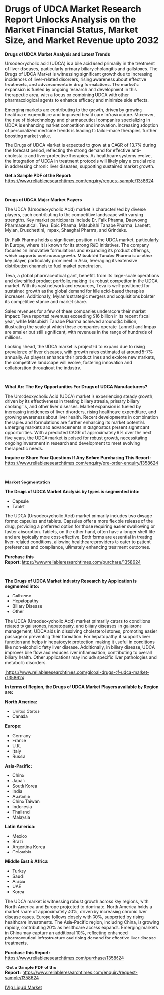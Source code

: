 <p><h1>Drugs of UDCA Market Research Report Unlocks Analysis on the Market Financial Status, Market Size, and Market Revenue upto 2032</h1></p><p><strong>Drugs of UDCA Market Analysis and Latest Trends</strong></p>
<p><p>Ursodeoxycholic acid (UDCA) is a bile acid used primarily in the treatment of liver diseases, particularly primary biliary cholangitis and gallstones. The Drugs of UDCA Market is witnessing significant growth due to increasing incidences of liver-related disorders, rising awareness about effective treatments, and advancements in drug formulations. The market's expansion is fueled by ongoing research and development in this therapeutic area, with a focus on combining UDCA with other pharmacological agents to enhance efficacy and minimize side effects.</p><p>Emerging markets are contributing to the growth, driven by growing healthcare expenditure and improved healthcare infrastructure. Moreover, the rise of biotechnology and pharmaceutical companies specializing in UDCA is enhancing market competition and innovation. Increasing adoption of personalized medicine trends is leading to tailor-made therapies, further boosting market value.</p><p>The Drugs of UDCA Market is expected to grow at a CAGR of 13.7% during the forecast period, reflecting the strong demand for effective anti-cholestatic and liver-protective therapies. As healthcare systems evolve, the integration of UDCA in treatment protocols will likely play a crucial role in addressing chronic liver diseases, supporting sustained market growth.</p></p>
<p><strong>Get a Sample PDF of the Report:&nbsp;</strong> <a href="https://www.reliableresearchtimes.com/enquiry/request-sample/1358624?utm_campaign=3293&utm_medium=2&utm_source=Github&utm_content=ia&utm_term=22032025&utm_id=drugs-of-udca">https://www.reliableresearchtimes.com/enquiry/request-sample/1358624</a></p>
<p>&nbsp;</p>
<p><strong>Drugs of UDCA Major Market Players</strong></p>
<p><p>The UDCA (Ursodeoxycholic Acid) market is characterized by diverse players, each contributing to the competitive landscape with varying strengths. Key market participants include Dr. Falk Pharma, Daewoong Pharmaceutical, Teva, Epic Pharma, Mitsubishi Tanabe Pharma, Lannett, Mylan, Bruschettini, Impax, Shanghai Pharma, and Grindeks.</p><p>Dr. Falk Pharma holds a significant position in the UDCA market, particularly in Europe, where it is known for its strong R&D initiatives. The company focuses on innovative formulations and expanding its product offerings, which supports continuous growth. Mitsubishi Tanabe Pharma is another key player, particularly prominent in Asia, leveraging its extensive distribution channels to fuel market penetration.</p><p>Teva, a global pharmaceutical giant, benefits from its large-scale operations and diversified product portfolio, making it a robust competitor in the UDCA market. With its vast network and resources, Teva is well-positioned for sustained growth as the global demand for bile acid-based therapies increases. Additionally, Mylan's strategic mergers and acquisitions bolster its competitive stance and market share.</p><p>Sales revenues for a few of these companies underscore their market impact: Teva reported revenues exceeding $16 billion in its recent fiscal year, while Mitsubishi Tanabe Pharma achieved around $4 billion, illustrating the scale at which these companies operate. Lannett and Impax are smaller but still significant, with revenues in the range of hundreds of millions.</p><p>Looking ahead, the UDCA market is projected to expand due to rising prevalence of liver diseases, with growth rates estimated at around 5-7% annually. As players enhance their product lines and explore new markets, the competitive landscape will evolve, fostering innovation and collaboration throughout the industry.</p></p>
<p>&nbsp;</p>
<p><strong>What Are The Key Opportunities For Drugs of UDCA Manufacturers?</strong></p>
<p><p>The Ursodeoxycholic Acid (UDCA) market is experiencing steady growth, driven by its effectiveness in treating biliary atresia, primary biliary cholangitis, and other liver diseases. Market expansion is fueled by increasing incidences of liver disorders, rising healthcare expenditure, and growing awareness about liver health. Recent developments in combination therapies and formulations are further enhancing its market potential. Emerging markets and advancements in diagnostics present significant opportunities. With a predicted CAGR of approximately 6% over the next five years, the UDCA market is poised for robust growth, necessitating ongoing investment in research and development to meet evolving therapeutic needs.</p></p>
<p><strong>Inquire or Share Your Questions If Any Before Purchasing This Report:</strong> <a href="https://www.reliableresearchtimes.com/enquiry/pre-order-enquiry/1358624?utm_campaign=3293&utm_medium=2&utm_source=Github&utm_content=ia&utm_term=22032025&utm_id=drugs-of-udca">https://www.reliableresearchtimes.com/enquiry/pre-order-enquiry/1358624</a></p>
<p>&nbsp;</p>
<p><strong>Market Segmentation</strong></p>
<p><strong>The Drugs of UDCA Market Analysis by types is segmented into:</strong></p>
<p><ul><li>Capsule</li><li>Tablet</li></ul></p>
<p><p>The UDCA (Ursodeoxycholic Acid) market primarily includes two dosage forms: capsules and tablets. Capsules offer a more flexible release of the drug, providing a preferred option for those requiring easier swallowing or faster absorption. Tablets, on the other hand, often have a longer shelf life and are typically more cost-effective. Both forms are essential in treating liver-related conditions, allowing healthcare providers to cater to patient preferences and compliance, ultimately enhancing treatment outcomes.</p></p>
<p><strong>Purchase this Report:&nbsp;</strong><a href="https://www.reliableresearchtimes.com/purchase/1358624?utm_campaign=3293&utm_medium=2&utm_source=Github&utm_content=ia&utm_term=22032025&utm_id=drugs-of-udca">https://www.reliableresearchtimes.com/purchase/1358624</a></p>
<p>&nbsp;</p>
<p><strong>The Drugs of UDCA Market Industry Research by Application is segmented into:</strong></p>
<p><ul><li>Gallstone</li><li>Hepatopathy</li><li>Biliary Disease</li><li>Other</li></ul></p>
<p><p>The UDCA (Ursodeoxycholic Acid) market primarily caters to conditions related to gallstones, hepatopathy, and biliary diseases. In gallstone management, UDCA aids in dissolving cholesterol stones, promoting easier passage or preventing their formation. For hepatopathy, it supports liver function and helps in hepatocyte protection, making it useful in conditions like non-alcoholic fatty liver disease. Additionally, in biliary disease, UDCA improves bile flow and reduces liver inflammation, contributing to overall biliary health. Other applications may include specific liver pathologies and metabolic disorders.</p></p>
<p><a href="https://www.reliableresearchtimes.com/global-drugs-of-udca-market-r1358624?utm_campaign=3293&utm_medium=2&utm_source=Github&utm_content=ia&utm_term=22032025&utm_id=drugs-of-udca">&nbsp;https://www.reliableresearchtimes.com/global-drugs-of-udca-market-r1358624</a></p>
<p><strong>In terms of Region, the Drugs of UDCA Market Players available by Region are:</strong></p>
<p>
    <p> <strong> North America: </strong>
        <ul>
            <li>United States</li>
            <li>Canada</li>
        </ul>
        </p> 
    <p> <strong> Europe: </strong>
        <ul>
            <li>Germany</li>
            <li>France</li>
            <li>U.K.</li>
            <li>Italy</li>
            <li>Russia</li>
        </ul>
        </p> 
    <p> <strong> Asia-Pacific: </strong>
        <ul>
            <li>China</li>
            <li>Japan</li>
            <li>South Korea</li>
            <li>India</li>
            <li>Australia</li>
            <li>China Taiwan</li>
            <li>Indonesia</li>
            <li>Thailand</li>
            <li>Malaysia</li>
        </ul>
        </p> 
    <p> <strong> Latin America: </strong>
        <ul>
            <li>Mexico</li>
            <li>Brazil</li>
            <li>Argentina Korea</li>
            <li>Colombia</li>
        </ul>
        </p> 
    <p> <strong> Middle East & Africa: </strong>
        <ul>
            <li>Turkey</li>
            <li>Saudi</li>
            <li>Arabia</li>
            <li>UAE</li>
            <li>Korea</li>
        </ul>
    </p>
    </p>
<p><p>The UDCA market is witnessing robust growth across key regions, with North America and Europe projected to dominate. North America holds a market share of approximately 40%, driven by increasing chronic liver disease cases. Europe follows closely with 30%, supported by rising healthcare investments. The Asia-Pacific region, including China, is growing rapidly, contributing 20% as healthcare access expands. Emerging markets in China may capture an additional 10%, reflecting enhanced pharmaceutical infrastructure and rising demand for effective liver disease treatments.</p></p>
<p><strong>Purchase this Report: </strong><a href="https://www.reliableresearchtimes.com/purchase/1358624?utm_campaign=3293&utm_medium=2&utm_source=Github&utm_content=ia&utm_term=22032025&utm_id=drugs-of-udca">https://www.reliableresearchtimes.com/purchase/1358624</a></p>
<p>&nbsp;<strong>Get a Sample PDF of the Report:&nbsp;&nbsp;</strong><a href="https://www.reliableresearchtimes.com/enquiry/request-sample/1358624?utm_campaign=3293&utm_medium=2&utm_source=Github&utm_content=ia&utm_term=22032025&utm_id=drugs-of-udca">https://www.reliableresearchtimes.com/enquiry/request-sample/1358624</a></p>
<p><strong></strong></p>
<p><p><a href="https://github.com/iquiseeboli/Market-Research-Report-List-1/blob/main/ivig-liquid-market.md?utm_campaign=3293&utm_medium=2&utm_source=Github&utm_content=ia&utm_term=22032025&utm_id=drugs-of-udca">IVIg Liquid Market</a></p></p>